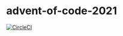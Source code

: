 # advent-of-code-2021

[![CircleCI](https://dl.circleci.com/status-badge/img/gh/msagi/advent-of-code-2021/tree/main.svg?style=svg)](https://dl.circleci.com/status-badge/redirect/gh/msagi/advent-of-code-2021/tree/main)
